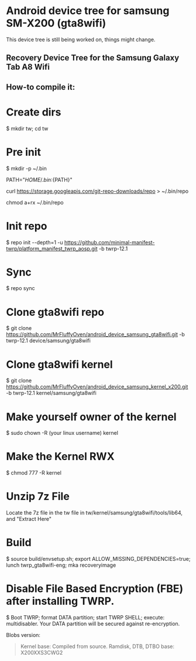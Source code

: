 # Android device tree for samsung SM-X200 (gta8wifi)
 This device tree is still being worked on, things might change.
## Recovery Device Tree for the Samsung Galaxy Tab A8 Wifi

## How-to compile it:

# Create dirs
$ mkdir tw; cd tw

# Pre init
$ mkdir -p ~/.bin

PATH="${HOME}/.bin:${PATH}"

curl https://storage.googleapis.com/git-repo-downloads/repo > ~/.bin/repo

chmod a+rx ~/.bin/repo

# Init repo
$ repo init --depth=1 -u https://github.com/minimal-manifest-twrp/platform_manifest_twrp_aosp.git -b twrp-12.1

# Sync
$ repo sync

# Clone gta8wifi repo
$ git clone https://github.com/MrFluffyOven/android_device_samsung_gta8wifi.git -b twrp-12.1 device/samsung/gta8wifi

# Clone gta8wifi kernel
$ git clone https://github.com/MrFluffyOven/android_device_samsung_kernel_x200.git -b twrp-12.1
kernel/samsung/gta8wifi

# Make yourself owner of the kernel
$ sudo chown -R (your linux username) kernel

# Make the Kernel RWX
$ chmod 777 -R kernel

# Unzip 7z File
Locate the 7z file in the tw file in tw/kernel/samsung/gta8wifi/tools/lib64, and "Extract Here"

# Build
$ source build/envsetup.sh; export ALLOW_MISSING_DEPENDENCIES=true; lunch twrp_gta8wifi-eng; mka recoveryimage

# Disable File Based Encryption (FBE) after installing TWRP.
$ Boot TWRP; format DATA partition; start TWRP SHELL; execute: multidisabler.
Your DATA partition will be secured against re-encryption.


Blobs version:
> Kernel base: Compiled from source.
> Ramdisk, DTB, DTBO base: X200XXS3CWG2
